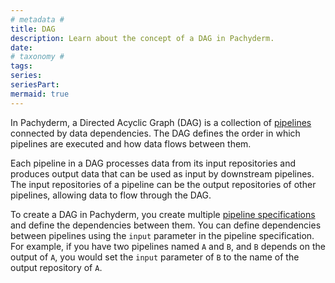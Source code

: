 ```yaml
---
# metadata #
title: DAG
description: Learn about the concept of a DAG in Pachyderm. 
date:
# taxonomy #
tags: 
series:
seriesPart:
mermaid: true
---
```


In Pachyderm, a Directed Acyclic Graph (DAG) is a collection of [pipelines](TBD) connected by data dependencies. The DAG defines the order in which pipelines are executed and how data flows between them.

Each pipeline in a DAG processes data from its input repositories and produces output data that can be used as input by downstream pipelines. The input repositories of a pipeline can be the output repositories of other pipelines, allowing data to flow through the DAG.

To create a DAG in Pachyderm, you create multiple [pipeline specifications](TBD) and define the dependencies between them. You can define dependencies between pipelines using the `input` parameter in the pipeline specification. For example, if you have two pipelines named `A` and `B`, and `B` depends on the output of `A`, you would set the `input` parameter of `B` to the name of the output repository of `A`.


<!-- ```s
// Pipeline Specification A
{
  "pipeline": {
    "name": "pipeline_A"
  },
  "transform": {
    "cmd": ["echo", "This is pipeline A"],
    "image": "alpine:3.12.0"
  },
  "output": {
    "pfs": {
      "repo": "pipeline_A_output"
    }
  }
}

// Pipeline Specification B 

{
  "pipeline": {
    "name": "pipeline_B"
  },
  "input": {
    "pfs": {
      "repo": "pipeline_A_output"
    }
  },
  "transform": {
    "cmd": ["echo", "This is pipeline B"],
    "image": "alpine:3.12.0"
  },
  "output": {
    "pfs": {
      "repo": "pipeline_B_output"
    }
  }
}
``` -->